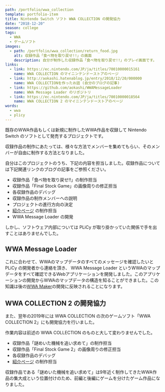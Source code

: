 ```yaml
---
path: /portfolio/wwa_collection
template: portfolio-item
title: Nintendo Switch ソフト WWA COLLECTION の開発協力
date: "2018-12-20"
season: college
tags:
  - WWA
  - ゲームソフト
images:
  - path: /portfolio/wwa_collection/return_food.jpg
    alt: 収録作品「食べ物を取り戻せ!!」の画面
    description: 自分が制作した収録作品「食べ物を取り戻せ!!」のプレイ画面です。
links:
  - link: https://ec.nintendo.com/JP/ja/titles/70010000015161
    name: WWA COLLECTION のマイニンテンドーストアのページ
  - link: http://aokashi.hatenablog.jp/entry/2018/12/20/000000
    name: WWA COLLECTIONを作ったお話 (自分のブログの記事)
  - link: https://github.com/aokashi/WWAMessageLoader
    name: WWA Message Loader のリポジトリ
  - link: https://ec.nintendo.com/JP/ja/titles/70010000018564
    name: WWA COLLECTION 2 のマイニンテンドーストアのページ
words:
  - wwa
  - plicy
---
```


既存のWWA作品もしくは新規に制作したWWA作品を収録して Nintendo Switch のソフトとして発売するプロジェクトです。

収録作品の制作にあたっては、様々な方法でメンバーを集めてもらい、そのメンバーが自由に制作する方法となりました。

自分はこのプロジェクトのうち、下記の内容を担当しました。収録作品については下記関連リンクのブログの記事をご参照ください。

- 収録作品「食べ物を取り戻せ!!」の制作担当
- 収録作品「Final Stock Game」の画像周りの修正担当
- 各収録作品のデバッグ
- 収録作品の制作メンバーへの説明
- プロジェクトの進行方向の決定
- [紹介ページ](https://www.wwafansq.com/works/wwa_collection) の制作担当
- WWA Message Loader の開発

しかし、ソフトウェア内部については PLiCy が取り掛かっていた関係で手を出すことはありませんでした。

## WWA Message Loader
これに合わせて、WWAのマップデータのすべてのメッセージを確認したいと PLiCy の開発者から連絡を頂き、 WWA Message Loader というWWAのマップデータをすべて確認できるWebアプリケーションを開発しました。このアプリケーションの開発からWWAのマップデータの構造を知ることができました。この知識は後の[WWA Maker](/portfolio/wwa_maker)の開発に反映されることになります。

## WWA COLLECTION 2 の開発協力
また、翌年の2019年には WWA COLLECTION の次のゲームソフト「WWA COLLECTION 2」にも開発協力を行いました。

作業内容は前述の WWA COLLECTION のものと大して変わりませんでした。

- 収録作品「謎めいた機械を追い求めて」の制作担当
- 収録作品「Final Stock Game 2」の画像周りの修正担当
- 各収録作品のデバッグ
- [紹介ページ](https://www.wwafansq.com/works/wwa_collection_2) の制作担当

収録作品である「謎めいた機械を追い求めて」は9年近く制作してきたWWA作品の集大成という位置付けのため、前編と後編にゲームを分けたゲーム作品になりました。
